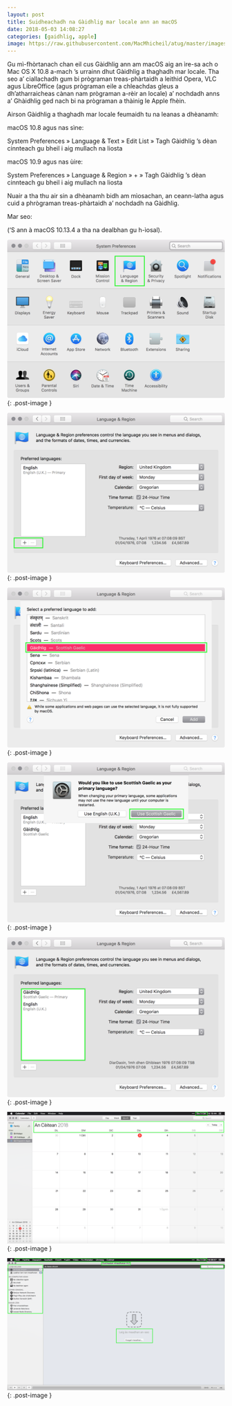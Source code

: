 ```yaml
---
layout: post
title: Suidheachadh na Gàidhlig mar locale ann an macOS
date: 2018-05-03 14:08:27
categories: [gaidhlig, apple]
image: https://raw.githubusercontent.com/MacMhicheil/atug/master/images/mac_devices.jpg
---
```


Gu mì-fhòrtanach chan eil cus Gàidhlig ann am macOS aig an ìre-sa ach o Mac OS X 10.8 a-mach ’s urrainn dhut Gàidhlig a thaghadh mar locale. Tha seo a’ ciallachadh gum bi prògraman treas-phàrtaidh a leithid Opera, VLC agus LibreOffice (agus prògraman eile a chleachdas gleus a dh’atharraicheas cànan nam prògraman a-rèir an locale) a’ nochdadh anns a’ Ghàidhlig ged nach bi na prògraman a thàinig le Apple fhèin.

<!--more-->

Airson Gàidhlig a thaghadh mar locale feumaidh tu na leanas a dhèanamh:

macOS 10.8 agus nas sìne:

System Preferences » Language & Text » Edit List » Tagh Gàidhlig ’s dèan cinnteach gu bheil i aig mullach na liosta

macOS 10.9 agus nas ùire:

System Preferences » Language & Region » + » Tagh Gàidhlig ’s dèan cinnteach gu bheil i aig mullach na liosta

Nuair a tha thu air sin a dhèanamh bidh am mìosachan, an ceann-latha agus cuid a phrògraman treas-phàrtaidh a’ nochdadh na Gàidhlig.

Mar seo:

(‘S ann à macOS 10.13.4 a tha na dealbhan gu h-ìosal).

![Suidheachadh na Gàidhlig ann am macOS: Ceum 1](https://raw.githubusercontent.com/MacMhicheil/atug/master/images/IMG_0157.png){: .post-image }

![Suidheachadh na Gàidhlig ann am macOS: Ceum 2](https://raw.githubusercontent.com/MacMhicheil/atug/master/images/IMG_0158.png){: .post-image }

![Suidheachadh na Gàidhlig ann am macOS: Ceum 3](https://raw.githubusercontent.com/MacMhicheil/atug/master/images/IMG_0159.png){: .post-image }

![Suidheachadh na Gàidhlig ann am macOS: Ceum 4](https://raw.githubusercontent.com/MacMhicheil/atug/master/images/IMG_0160.png){: .post-image }

![Suidheachadh na Gàidhlig ann am macOS: Ceum 5](https://raw.githubusercontent.com/MacMhicheil/atug/master/images/IMG_0161.png){: .post-image }

![Calendar macOS anns a' Ghàidhlig](https://raw.githubusercontent.com/MacMhicheil/atug/master/images/IMG_0162.png){: .post-image }

![Cluicheadair VLC anns a' Ghàidhlig](https://raw.githubusercontent.com/MacMhicheil/atug/master/images/IMG_0163.png){: .post-image }
